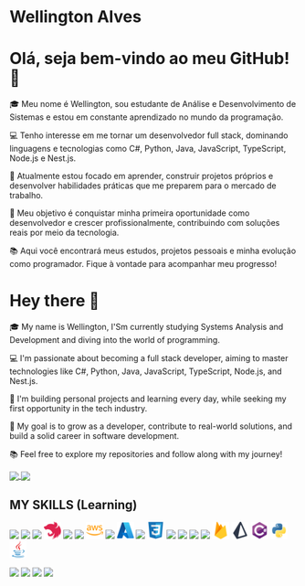 # Wellington Alves

# Olá, seja bem-vindo ao meu GitHub! 👋

🎓 Meu nome é Wellington, sou estudante de Análise e Desenvolvimento de Sistemas e estou em constante aprendizado no mundo da programação.

💻 Tenho interesse em me tornar um desenvolvedor full stack, dominando linguagens e tecnologias como C#, Python, Java, JavaScript, TypeScript, Node.js e Nest.js.

🚀 Atualmente estou focado em aprender, construir projetos próprios e desenvolver habilidades práticas que me preparem para o mercado de trabalho.

🎯 Meu objetivo é conquistar minha primeira oportunidade como desenvolvedor e crescer profissionalmente, contribuindo com soluções reais por meio da tecnologia.

📚 Aqui você encontrará meus estudos, projetos pessoais e minha evolução como programador. Fique à vontade para acompanhar meu progresso!

# Hey there 👋

🎓 My name is Wellington, I'Sm currently studying Systems Analysis and Development and diving into the world of programming.

💻 I'm passionate about becoming a full stack developer, aiming to master technologies like C#, Python, Java, JavaScript, TypeScript, Node.js, and Nest.js.

🚀 I'm building personal projects and learning every day, while seeking my first opportunity in the tech industry.

🎯 My goal is to grow as a developer, contribute to real-world solutions, and build a solid career in software development.

📚 Feel free to explore my repositories and follow along with my journey!

<a href="https://github.com/wellington-alves-s/github-readme-stats">
  <img height=200 align="center" src="https://github-readme-stats.vercel.app/api?username=wellington-alves-s" />
</a>
<a href="https://github.com/wellington-alves-s/convoychat">
  <img height=200 align="center" src="https://github-readme-stats.vercel.app/api/top-langs?username=wellington-alves-s&layout=compact&langs_count=8&card_width=320" />
</a>

## MY SKILLS (Learning)

<div>
<img width="30px" src="https://cdn.jsdelivr.net/gh/devicons/devicon/icons/typescript/typescript-original.svg" />
<img width="30px" src="https://cdn.jsdelivr.net/gh/devicons/devicon/icons/javascript/javascript-original.svg" />
<img width="30px" src="https://cdn.jsdelivr.net/gh/devicons/devicon/icons/nodejs/nodejs-original.svg" />
<img width="30px" src="https://raw.githubusercontent.com/devicons/devicon/6910f0503efdd315c8f9b858234310c06e04d9c0/icons/nestjs/nestjs-original.svg" />
<img width="30px" src="https://cdn.jsdelivr.net/gh/devicons/devicon/icons/react/react-original.svg" />
<img width="30px" src="https://cdn.jsdelivr.net/gh/devicons/devicon/icons/docker/docker-original.svg" />
<img width="30px" src="https://raw.githubusercontent.com/devicons/devicon/6910f0503efdd315c8f9b858234310c06e04d9c0/icons/amazonwebservices/amazonwebservices-plain-wordmark.svg"/>
<img width="30px" src="https://cdn.jsdelivr.net/gh/devicons/devicon/icons/googlecloud/googlecloud-original.svg" />
<img width="30px" src="https://raw.githubusercontent.com/devicons/devicon/6910f0503efdd315c8f9b858234310c06e04d9c0/icons/azure/azure-original.svg" />
<img width="30px" src="https://cdn.jsdelivr.net/gh/devicons/devicon/icons/html5/html5-original.svg" />
<img width="30px" src="https://raw.githubusercontent.com/devicons/devicon/6910f0503efdd315c8f9b858234310c06e04d9c0/icons/css3/css3-original.svg" />
<img width="30px" src="https://cdn.jsdelivr.net/gh/devicons/devicon/icons/linux/linux-original.svg" />
<img width="30px" src="https://cdn.jsdelivr.net/gh/devicons/devicon/icons/mongodb/mongodb-original.svg" />
<img width="30px" src="https://cdn.jsdelivr.net/gh/devicons/devicon/icons/mysql/mysql-original.svg" />
<img width="30px" src="https://cdn.jsdelivr.net/gh/devicons/devicon/icons/postgresql/postgresql-original.svg" />
<img width="30px" src="https://raw.githubusercontent.com/devicons/devicon/6910f0503efdd315c8f9b858234310c06e04d9c0/icons/firebase/firebase-original.svg" />
<img width="30px" src="https://raw.githubusercontent.com/devicons/devicon/6910f0503efdd315c8f9b858234310c06e04d9c0/icons/prisma/prisma-original.svg" />
<img width="30px" src="https://raw.githubusercontent.com/devicons/devicon/6910f0503efdd315c8f9b858234310c06e04d9c0/icons/csharp/csharp-original.svg" />
<img width="30px" src="https://raw.githubusercontent.com/devicons/devicon/6910f0503efdd315c8f9b858234310c06e04d9c0/icons/python/python-original.svg" />
<img width="30px" src="https://raw.githubusercontent.com/devicons/devicon/6910f0503efdd315c8f9b858234310c06e04d9c0/icons/java/java-original.svg" />
 
 
 
 
 
 
 
</div>

<div>

<a href="https://www.instagram.com/wellington.alves.s"><img src="https://img.shields.io/badge/Instagram-E4405F?style=for-the-badge&logo=instagram&logoColor=white" /></a>
<a href="mailto:wellington.alves95@gmail.com"><img src="https://img.shields.io/badge/Gmail-D14836?style=for-the-badge&logo=gmail&logoColor=white" /></a>
<a href="https://br.linkedin.com/in/wellington-alves-silva"><img src="https://img.shields.io/badge/LinkedIn-0077B5?style=for-the-badge&logo=linkedin&logoColor=white" /></a>
<a href="https://youtube.com/@wellington118?si=dCa4LC0PhJQ_AWM0"><img src="https://img.shields.io/badge/YouTube-FF0000?style=for-the-badge&logo=youtube&logoColor=white" /></a>

</div>
